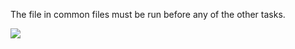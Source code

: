 The file in common files must be run before any of the other tasks.

![](http://25.media.tumblr.com/f50a7e572588caeff0564b96246ee798/tumblr_my3i55VoQy1sjgq0ko1_500.gif)
